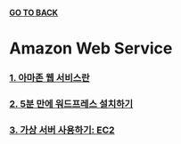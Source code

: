 #### [GO TO BACK](../../../../../README.md)

# Amazon Web Service

### [1. 아마존 웹 서비스란](./chapter1/README.md)
### [2. 5분 만에 워드프레스 설치하기](./chapter2/README.md)
### [3. 가상 서버 사용하기: EC2](./chapter3/README.md)

